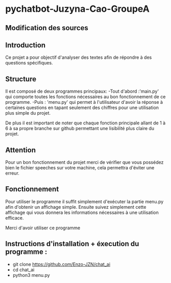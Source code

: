# pychatbot-Juzyna-Cao-GroupeA

## Modification des sources

## Introduction
Ce projet a pour objectif d'analyser des textes afin de répondre à des questions spécifiques.

## Structure
Il est composé de deux programmes principaux:
-Tout d'abord :'main.py' qui comporte toutes les fonctions nécessaires au bon fonctionnement de ce programme.
-Puis : 'menu.py' qui permet à l'utilisateur d'avoir la réponse à certaines questions en tapant seulement des chiffres pour une utilisation plus simple du projet.

De plus il est important de noter que chaque fonction principale allant de 1 à 6 à sa propre branche sur github permettant une lisibilité plus claire du projet.

## Attention
Pour un bon fonctionnement du projet merci de vérifier que vous possédez bien le fichier speeches sur votre machine, cela permettra d'éviter une erreur.

## Fonctionnement
Pour utiliser le programme il suffit simplement d'exécuter la partie menu.py afin d'obtenir un affichage simple.
Ensuite suivez simplement cette affichage qui vous donnera les informations nécessaires à une utilisation efficace.


Merci d'avoir utiliser ce programme

## Instructions d'installation + éxecution du programme :

- git clone https://github.com/Enzo-JZN/chat_ai
- cd chat_ai
- python3 menu.py
